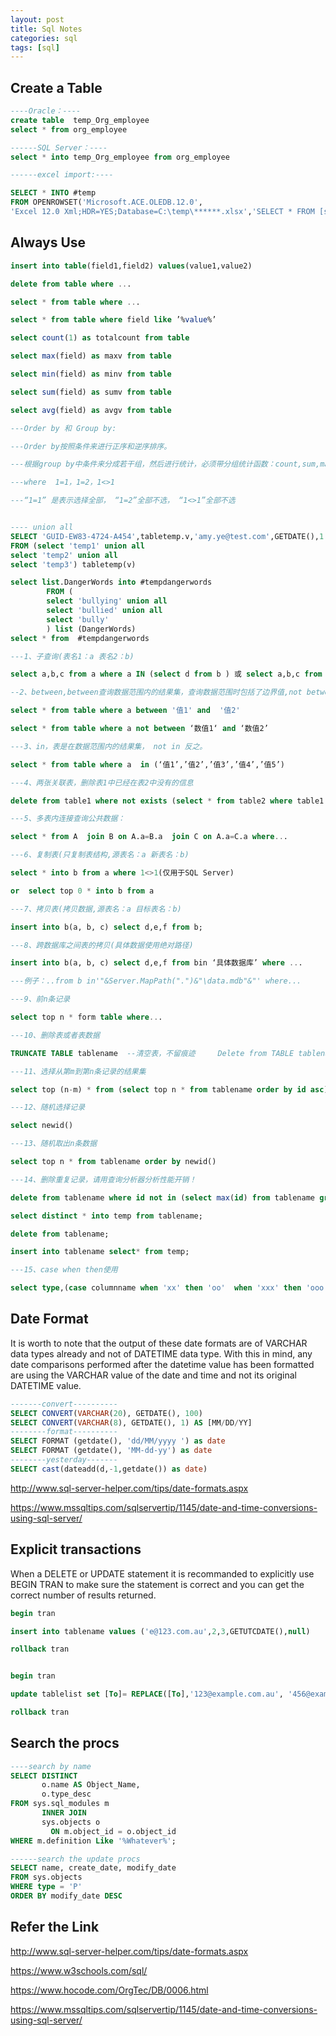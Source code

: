 ```yaml
---
layout: post
title: Sql Notes
categories: sql
tags: [sql]
---
```


## Create a Table

``` sql
----Oracle：----
create table  temp_Org_employee  
select * from org_employee 

------SQL Server：----
select * into temp_Org_employee from org_employee

------excel import:----

SELECT * INTO #temp
FROM OPENROWSET('Microsoft.ACE.OLEDB.12.0',
'Excel 12.0 Xml;HDR=YES;Database=C:\temp\******.xlsx','SELECT * FROM [sheet1$]');

``` 
## Always Use
```sql
insert into table(field1,field2) values(value1,value2)

delete from table where ...

select * from table where ...

select * from table where field like ’%value%’    

select count(1) as totalcount from table

select max(field) as maxv from table

select min(field) as minv from table

select sum(field) as sumv from table

select avg(field) as avgv from table

---Order by 和 Group by:

---Order by按照条件来进行正序和逆序排序。

---根据group by中条件来分成若干组，然后进行统计，必须带分组统计函数：count,sum,max,min,avg等。

---where  1=1，1=2，1<>1

---“1=1” 是表示选择全部， “1=2”全部不选， “1<>1”全部不选


---- union all 
SELECT 'GUID-EW83-4724-A454',tabletemp.v,'amy.ye@test.com',GETDATE(),1
FROM (select 'temp1' union all 
select 'temp2' union all 
select 'temp3') tabletemp(v)

select list.DangerWords into #tempdangerwords
		FROM (
		select 'bullying' union all 
		select 'bullied' union all
		select 'bully'
		) list (DangerWords)	
select * from  #tempdangerwords
```
```sql
---1、子查询(表名1：a 表名2：b)

select a,b,c from a where a IN (select d from b ) 或 select a,b,c from a where a IN (...)

--2、between,between查询数据范围内的结果集，查询数据范围时包括了边界值,not between不在数据范围内的结果集。

select * from table where a between '值1' and  '值2'

select * from table where a not between ‘数值1‘ and ‘数值2’

---3、in，表是在数据范围内的结果集， not in 反之。

select * from table where a  in (‘值1’,’值2’,’值3’,’值4’,’值5’)

---4、两张关联表，删除表1中已经在表2中没有的信息

delete from table1 where not exists (select * from table2 where table1.field1=table2.field1 )

---5、多表内连接查询公共数据：

select * from A  join B on A.a=B.a  join C on A.a=C.a where...

---6、复制表(只复制表结构,源表名：a 新表名：b)

select * into b from a where 1<>1(仅用于SQL Server)

or  select top 0 * into b from a

---7、拷贝表(拷贝数据,源表名：a 目标表名：b) 

insert into b(a, b, c) select d,e,f from b;

---8、跨数据库之间表的拷贝(具体数据使用绝对路径) 

insert into b(a, b, c) select d,e,f from bin ‘具体数据库’ where ...

---例子：..from b in'"&Server.MapPath(".")&"\data.mdb"&"' where...

---9、前n条记录

select top n * form table where...

---10、删除表或者表数据

TRUNCATE TABLE tablename  --清空表，不留痕迹     Delete from TABLE tablename  --仅仅删除数据       drop tabel tablename --删除表，包括表结构

---11、选择从第m到第n条记录的结果集

select top (n-m) * from (select top n * from tablename order by id asc)  table order by id desc

---12、随机选择记录

select newid()

---13、随机取出n条数据

select top n * from tablename order by newid()

---14、删除重复记录，请用查询分析器分析性能开销！

delete from tablename where id not in (select max(id) from tablename group by column1,column2,column3...)

select distinct * into temp from tablename;

delete from tablename;

insert into tablename select* from temp;

---15、case when then使用

select type,(case columnname when 'xx' then 'oo'  when 'xxx' then 'ooo' else 'over' end) FROM tablename
```
## Date Format
It is worth to note that the output of these date formats are of VARCHAR data types already and not of DATETIME data type.  With this in mind, any date comparisons performed after the datetime value has been formatted are using the VARCHAR value of the date and time and not its original DATETIME value.
```sql
-------convert----------
SELECT CONVERT(VARCHAR(20), GETDATE(), 100)
SELECT CONVERT(VARCHAR(8), GETDATE(), 1) AS [MM/DD/YY]
--------format----------
SELECT FORMAT (getdate(), 'dd/MM/yyyy ') as date
SELECT FORMAT (getdate(), 'MM-dd-yy') as date
--------yesterday-------
SELECT cast(dateadd(d,-1,getdate()) as date)
```
<http://www.sql-server-helper.com/tips/date-formats.aspx>

<https://www.mssqltips.com/sqlservertip/1145/date-and-time-conversions-using-sql-server/>
## Explicit transactions

When a DELETE or UPDATE statement it is recommanded to explicitly use BEGIN TRAN to make sure the statement is correct and you can get the correct number of results returned.

``` sql
begin tran

insert into tablename values ('e@123.com.au',2,3,GETUTCDATE(),null)

rollback tran


begin tran

update tablelist set [To]= REPLACE([To],'123@example.com.au', '456@example.com.au') where (AreaCode LIKE 'W%')

rollback tran
```
## Search the procs
``` sql
----search by name
SELECT DISTINCT
       o.name AS Object_Name,
       o.type_desc
FROM sys.sql_modules m
       INNER JOIN
       sys.objects o
         ON m.object_id = o.object_id
WHERE m.definition Like '%Whatever%';

------search the update procs
SELECT name, create_date, modify_date 
FROM sys.objects
WHERE type = 'P'
ORDER BY modify_date DESC
```

## Refer the Link
<http://www.sql-server-helper.com/tips/date-formats.aspx>

<https://www.w3schools.com/sql/>

<https://www.hocode.com/OrgTec/DB/0006.html>

<https://www.mssqltips.com/sqlservertip/1145/date-and-time-conversions-using-sql-server/>